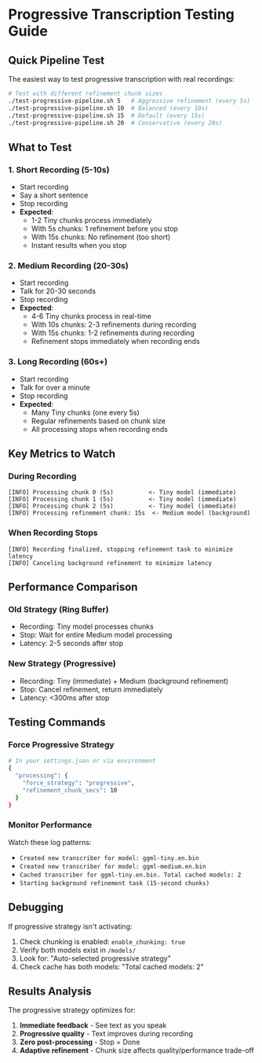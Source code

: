 # Progressive Transcription Testing Guide

## Quick Pipeline Test

The easiest way to test progressive transcription with real recordings:

```bash
# Test with different refinement chunk sizes
./test-progressive-pipeline.sh 5   # Aggressive refinement (every 5s)
./test-progressive-pipeline.sh 10  # Balanced (every 10s) 
./test-progressive-pipeline.sh 15  # Default (every 15s)
./test-progressive-pipeline.sh 20  # Conservative (every 20s)
```

## What to Test

### 1. Short Recording (5-10s)
- Start recording
- Say a short sentence
- Stop recording
- **Expected**: 
  - 1-2 Tiny chunks process immediately
  - With 5s chunks: 1 refinement before you stop
  - With 15s chunks: No refinement (too short)
  - Instant results when you stop

### 2. Medium Recording (20-30s)
- Start recording
- Talk for 20-30 seconds
- Stop recording
- **Expected**:
  - 4-6 Tiny chunks process in real-time
  - With 10s chunks: 2-3 refinements during recording
  - With 15s chunks: 1-2 refinements during recording
  - Refinement stops immediately when recording ends

### 3. Long Recording (60s+)
- Start recording
- Talk for over a minute
- Stop recording
- **Expected**:
  - Many Tiny chunks (one every 5s)
  - Regular refinements based on chunk size
  - All processing stops when recording ends

## Key Metrics to Watch

### During Recording
```
[INFO] Processing chunk 0 (5s)          <- Tiny model (immediate)
[INFO] Processing chunk 1 (5s)          <- Tiny model (immediate)
[INFO] Processing chunk 2 (5s)          <- Tiny model (immediate)
[INFO] Processing refinement chunk: 15s  <- Medium model (background)
```

### When Recording Stops
```
[INFO] Recording finalized, stopping refinement task to minimize latency
[INFO] Canceling background refinement to minimize latency
```

## Performance Comparison

### Old Strategy (Ring Buffer)
- Recording: Tiny model processes chunks
- Stop: Wait for entire Medium model processing
- Latency: 2-5 seconds after stop

### New Strategy (Progressive)
- Recording: Tiny (immediate) + Medium (background refinement)
- Stop: Cancel refinement, return immediately
- Latency: <300ms after stop

## Testing Commands

### Force Progressive Strategy
```bash
# In your settings.json or via environment
{
  "processing": {
    "force_strategy": "progressive",
    "refinement_chunk_secs": 10
  }
}
```

### Monitor Performance
Watch these log patterns:
- `Created new transcriber for model: ggml-tiny.en.bin`
- `Created new transcriber for model: ggml-medium.en.bin`
- `Cached transcriber for ggml-tiny.en.bin. Total cached models: 2`
- `Starting background refinement task (15-second chunks)`

## Debugging

If progressive strategy isn't activating:
1. Check chunking is enabled: `enable_chunking: true`
2. Verify both models exist in `/models/`
3. Look for: "Auto-selected progressive strategy"
4. Check cache has both models: "Total cached models: 2"

## Results Analysis

The progressive strategy optimizes for:
1. **Immediate feedback** - See text as you speak
2. **Progressive quality** - Text improves during recording
3. **Zero post-processing** - Stop = Done
4. **Adaptive refinement** - Chunk size affects quality/performance trade-off